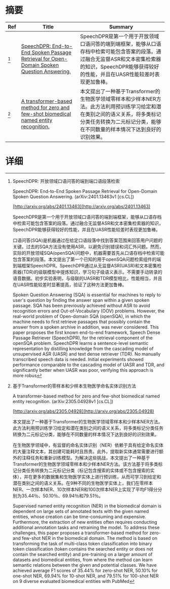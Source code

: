 # 摘要

| Ref | Title | Summary |
| --- | --- | --- |
| [^1] | [SpeechDPR: End-to-End Spoken Passage Retrieval for Open-Domain Spoken Question Answering.](http://arxiv.org/abs/2401.13463) | SpeechDPR是第一个用于开放领域口语问答的端到端框架，能够从口语存档中检索可能包含答案的段落。通过融合无监督ASR和文本密集检索器的知识，SpeechDPR能够获得较好的性能，并且在UASR性能较差时表现更加鲁棒。 |
| [^2] | [A transformer-based method for zero and few-shot biomedical named entity recognition.](http://arxiv.org/abs/2305.04928) | 本文提出了一种基于Transformer的生物医学领域零样本和少样本NER方法。此方法利用预训练学习给定和潜在类别之间的语义关系，将多类标记分类任务转换为二元标记分类，能够在不同数量的样本情况下达到良好的识别效果。 |

# 详细

[^1]: SpeechDPR: 开放领域口语问答的端到端口语段落检索

    SpeechDPR: End-to-End Spoken Passage Retrieval for Open-Domain Spoken Question Answering. (arXiv:2401.13463v1 [cs.CL])

    [http://arxiv.org/abs/2401.13463](http://arxiv.org/abs/2401.13463)

    SpeechDPR是第一个用于开放领域口语问答的端到端框架，能够从口语存档中检索可能包含答案的段落。通过融合无监督ASR和文本密集检索器的知识，SpeechDPR能够获得较好的性能，并且在UASR性能较差时表现更加鲁棒。

    

    口语问答(SQA)是机器通过在给定口语段落中找到答案范围来回答用户问题的关键。过去的SQA方法没有使用ASR，以避免识别错误和词汇外问题。然而，实际的开放领域SQA(openSQA)问题中，机器需要首先从口语存档中检索可能包含答案的段落。本文提出了第一个已知的用于openSQA问题检索组件的端到端框架SpeechDPR。SpeechDPR通过从无监督ASR(UASR)和文本密集检索器(TDR)的级联模型中提炼知识，学习句子级语义表示。不需要手动转录的语音数据。初步实验表明，与级联的UASR和TDR模型相比，性能相当，并且在UASR性能较差时显著提高，验证了这种方法更加鲁棒。

    Spoken Question Answering (SQA) is essential for machines to reply to user's question by finding the answer span within a given spoken passage. SQA has been previously achieved without ASR to avoid recognition errors and Out-of-Vocabulary (OOV) problems. However, the real-world problem of Open-domain SQA (openSQA), in which the machine needs to first retrieve passages that possibly contain the answer from a spoken archive in addition, was never considered. This paper proposes the first known end-to-end framework, Speech Dense Passage Retriever (SpeechDPR), for the retrieval component of the openSQA problem. SpeechDPR learns a sentence-level semantic representation by distilling knowledge from the cascading model of unsupervised ASR (UASR) and text dense retriever (TDR). No manually transcribed speech data is needed. Initial experiments showed performance comparable to the cascading model of UASR and TDR, and significantly better when UASR was poor, verifying this approach is more robus
    
[^2]: 基于Transformer的零样本和少样本生物医学命名实体识别方法

    A transformer-based method for zero and few-shot biomedical named entity recognition. (arXiv:2305.04928v1 [cs.CL])

    [http://arxiv.org/abs/2305.04928](http://arxiv.org/abs/2305.04928)

    本文提出了一种基于Transformer的生物医学领域零样本和少样本NER方法。此方法利用预训练学习给定和潜在类别之间的语义关系，将多类标记分类任务转换为二元标记分类，能够在不同数量的样本情况下达到良好的识别效果。

    

    在生物医学领域中，有监督的命名实体识别（NER）依赖于具有给定命名实体的大量注释文本，其创建可能耗时且昂贵。此外，提取新实体通常需要进行额外的注释任务和重新训练模型。为解决这些挑战，本文提出了一种基于Transformer的生物医学领域零样本和少样本NER方法。该方法基于将多类标记分类任务转换为二元标记分类（标记包含搜索的实体或不包含搜索的实体），并在更多的数据集和生物医学实体上进行预训练，从而可学习到给定和潜在类别之间的语义关系。在9种不同的生物医学实体上，我们在零样本NER、一次样本NER、10次样本NER和100次样本NER上实现了平均F1得分分别为35.44％、50.10％、69.94％和79.51％。

    Supervised named entity recognition (NER) in the biomedical domain is dependent on large sets of annotated texts with the given named entities, whose creation can be time-consuming and expensive. Furthermore, the extraction of new entities often requires conducting additional annotation tasks and retraining the model. To address these challenges, this paper proposes a transformer-based method for zero- and few-shot NER in the biomedical domain. The method is based on transforming the task of multi-class token classification into binary token classification (token contains the searched entity or does not contain the searched entity) and pre-training on a larger amount of datasets and biomedical entities, from where the method can learn semantic relations between the given and potential classes. We have achieved average F1 scores of 35.44% for zero-shot NER, 50.10% for one-shot NER, 69.94% for 10-shot NER, and 79.51% for 100-shot NER on 9 diverse evaluated biomedical entities with PubMed
    

